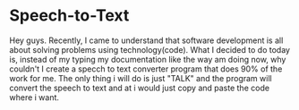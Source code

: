 # Speech-to-Text
Hey guys.
Recently, I came to understand that software development is all about solving problems using technology(code).
What I decided to do today is, instead of my typing my documentation like the way am doing now, why couldn't I create a specch to text converter program that does 90% of the work for me. 
The only thing i will do is just "TALK" and the program will convert the speech to text and at i would just copy and paste the code where i want.
